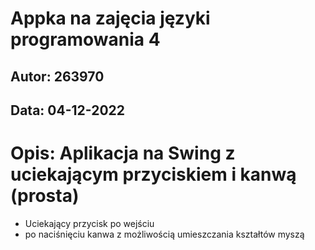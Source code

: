# Appka na zajęcia języki programowania 4
## Autor: 263970
## Data: 04-12-2022

# Opis: Aplikacja na Swing z uciekającym przyciskiem i kanwą (prosta)
* Uciekający przycisk po wejściu
* po naciśnięciu kanwa z możliwością umieszczania kształtów myszą
